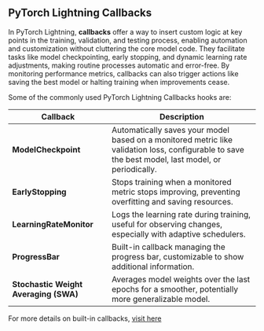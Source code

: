 ## PyTorch Lightning Callbacks

In PyTorch Lightning, **callbacks** offer a way to insert custom logic at key points in the training, validation, and testing process, enabling automation and customization without cluttering the core model code. They facilitate tasks like model checkpointing, early stopping, and dynamic learning rate adjustments, making routine processes automatic and error-free. By monitoring performance metrics, callbacks can also trigger actions like saving the best model or halting training when improvements cease.

Some of the commonly used PyTorch Lightning Callbacks hooks are: 

| Callback                   | Description                                                                                         |
|----------------------------|-----------------------------------------------------------------------------------------------------|
| **ModelCheckpoint**        | Automatically saves your model based on a monitored metric like validation loss, configurable to save the best model, last model, or periodically. |
| **EarlyStopping**          | Stops training when a monitored metric stops improving, preventing overfitting and saving resources. |
| **LearningRateMonitor**    | Logs the learning rate during training, useful for observing changes, especially with adaptive schedulers. |
| **ProgressBar**            | Built-in callback managing the progress bar, customizable to show additional information. |
| **Stochastic Weight Averaging (SWA)** | Averages model weights over the last epochs for a smoother, potentially more generalizable model. |

For more details on built-in callbacks, [visit here](https://lightning.ai/docs/pytorch/stable/extensions/callbacks.html)